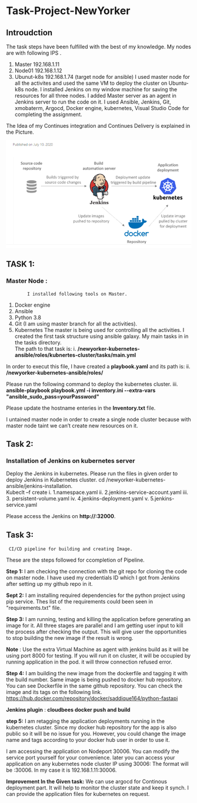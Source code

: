   # Task-Project-NewYorker
  ## Introudction
   The task steps have been fulfilled with the best of my knowledge. My nodes are with following IPS .
   1.	Master 192.168.1.11
   2.	Node01 192.168.1.12
   3.	Ubunut-k8s 192.168.1.74  (target node for ansible)
I used master node for all the activites and used the same VM to deploy the cluster on Ubuntu-k8s node. I installed Jenkins on my window machine for saving the resources for all three nodes. I added Master server as an agent in Jenkins server to run the code on it. I used Ansible, Jenkins, Git, xmobaterm, Argocd, Docker engine, kubernetes, Visual Studio Code for completing the assignment.
 
 The Idea of my Continues integration and Continues Delivery is explained in the Picture.
 
 ![Alt text](https://github.com/saddique164/test-project/blob/master/cicd.PNG?raw=true "Title")
 
## TASK 1: 
### Master Node :
            I installed following tools on Master.
1.	Docker engine
2.	Ansible
3.	Python 3.8
4.	Git (I am using master branch for all the activities).
5.	Kubernetes
       The master is being used for controlling all the activities. I created the first task structure using ansible galaxy. My main tasks in in the tasks directory.   
       The path to that task is:
       i.	**/newyorker-kubernetes-ansible/roles/kubnertes-cluster/tasks/main.yml**

In order to execut this file, I have created a **playbook.yaml** and its path is:
       ii. **/newyorker-kubernetes-ansible/roles/**

Please  run the following command to deploy the kubernetes cluster. 
       iii.	**ansible-playbook playbook.yml -i inventory.ini --extra-vars "ansible_sudo_pass=yourPassword"**

Please update the hostname enteries in the **Inventory.txt** file.

I untained master node in order to create a single node cluster because with master node taint we can’t create new resources on it.

## Task 2:  
   ### Installation of Jenkins on kubernetes server
  
  Deploy the Jenkins in kubernetes.
     Please run the files in given order to deploy Jenkins in Kubernetes cluster.
     cd /newyorker-kubernetes-ansible/jenkins-installation.  
     Kubeclt –f create <follow the order>
            i.  1.namespace.yaml
            ii. 2.jenkins-service-account.yaml
            iii. 3. persistent-volume.yaml
            iv. 4.jenkins-deployment.yaml
            v.  5.jenkins-service.yaml

Please access the Jenkins on **http://<your-cluster-ip>:32000**.
  
## Task 3:
     CI/CD pipeline for building and creating Image.
  These are the steps followed for ccompletion of Pipeline.
  
 **Step 1:**
    I am checking the connection with the git repo for cloning the code on master node. I have used my credentials ID which I got from Jenkins after setting up my github repo in it.

**Sept 2:**
    I am installing required dependencies for the python project using pip service.  Thes list of the requirements could been seen in "requirements.txt" file.

  **Step 3:**
     I am running, testing and killing the application before generating an image for it. All three stages are parallel and I am getting user input to kill the process after checking the output. This will give user the opportunities to stop building the new image if the result is wrong.
   
   **Note** : Use the extra Virtual Machine as agent with jenkins build as it will be using port 8000 for testing. If you will run it on cluster, it will be occupied  by running application in the pod. it will throw connection refused error.

  **Step 4:**
      I am building the new image from the dockerfile and tagging it with the build number. Same image is being pushed to docker hub repository. You can see Dockerfile in the same github repository. You can check the image and its tags on the following link.
   https://hub.docker.com/repository/docker/saddique164/python-fastapi
  
  **Jenkins plugin** : **cloudbees docker push and build**
  
  **step 5:**
      I am retagging the application deployments running in the kubernetes cluster. Since my docker hub repository for the app is also public so it will be no issue for you. However, you could change the image name and tags according to your docker hub user in order to use it. 
  
 I am accessing the application on Nodeport 30006. You can modify the service port yourself for your convenience. later you can access your application on any kubernetes node cluster IP using 30006: The format will be <any-node-ip>:30006. In my case it is 192.168.1.11:30006. 
  
  **Improvement In the Given task:**
      We can use argocd for Continous deployment part. It will help to monitor the cluster state and keep it synch. I can provide the application files for kubernetes on request.
  
  

